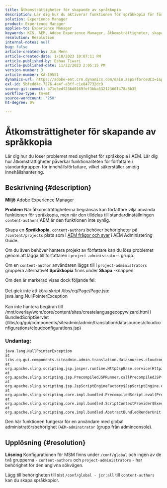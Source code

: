 ```yaml
---
title: Åtkomsträttigheter för skapande av språkkopia
description: Lär dig hur du aktiverar funktionen för språkkopia för författare i AEM genom att justera åtkomsträttigheter.
solution: Experience Manager
product: Experience Manager
applies-to: Experience Manager
keywords: KCS, AEM, Adobe Experience Manager, åtkomsträttigheter, skapande av språkkopia, felsökning
resolution: Resolution
internal-notes: null
bug: false
article-created-by: Jim Menn
article-created-date: 1/10/2023 10:07:11 PM
article-published-by: Eshaa Tiwari
article-published-date: 11/22/2023 2:05:15 PM
version-number: 3
article-number: KA-19551
dynamics-url: https://adobe-ent.crm.dynamics.com/main.aspx?forceUCI=1&pagetype=entityrecord&etn=knowledgearticle&id=ded6421c-3391-ed11-aad1-6045bd006b4b
exl-id: 5bfedd4c-7276-4e4f-a3ff-c1e847732dc9
source-git-commit: b71e5edf236d0169fef3bba53212360f478a8b35
workflow-type: tm+mt
source-wordcount: '250'
ht-degree: 0%

---
```


# Åtkomsträttigheter för skapande av språkkopia


Lär dig hur du löser problemet med synlighet för språkkopia i AEM. Lär dig hur åtkomsträttigheter påverkar funktionaliteten för författare i standardgruppen för innehållsförfattare, vilket säkerställer smidig innehållshantering.

## Beskrivning {#description}


<b>Miljö</b>
Adobe Experience Manager

<b>Problem</b>
När åtkomsträttigheterna begränsas kan författare vilja använda funktionen för språkkopia, men när den tilldelas till standardinställningen `content-authors` AEM är den funktionen inte synlig.

Skapa en <b>Språkkopia</b>, `content-authors` behöver behörigheter på `/content/projects` plats som i [AEM frågor och svar](https://experienceleague.adobe.com/docs/experience-manager-65/administering/introduction/aem-faqs.html?lang=en) i AEM Administering Guide.

Om du även behöver hantera projekt av författare kan du lösa problemet genom att lägga till författaren i `project-administrators` grupp.

Om en `content-author` användaren läggs till i `project-administrators` gruppera alternativet <b>Språkkopia</b> finns under <b>Skapa</b> -knappen.

Om den är markerad visas dock följande fel:
<br><br>Det gick inte att köra skript /libs/cq/Page/Page.jsp: java.lang.NullPointerException<br><br>
Kan inte hantera begäran till /mnt/overlay/wcm/core/content/sites/createlanguagecopywizard.html i BundledScriptServlet (/libs/cq/gui/components/siteadmin/admin/translation/datasources/cloudconfigurations/cloudconfigurations.jsp)

### Undantag:


```
java.lang.NullPointerException
at libs.cq.gui.components.siteadmin.admin.translation.datasources.cloudconfigurations.cloudconfigurations__002e__jsp._jspService(cloudconfigurations__002e__jsp.java:183)
at org.apache.sling.scripting.jsp.jasper.runtime.HttpJspBase.service(HttpJspBase.java:70)
at org.apache.sling.scripting.jsp.PrecompiledJSPRunner.callPrecompiledJSP(PrecompiledJSPRunner.java:72)
at org.apache.sling.scripting.jsp.JspScriptEngineFactory$JspScriptEngine.eval(JspScriptEngineFactory.java:583)
at org.apache.sling.scripting.core.impl.bundled.PrecompiledScript.eval(PrecompiledScript.java:56)
at org.apache.sling.scripting.core.impl.bundled.ScriptContextProvider$ExecutableContext.eval(ScriptContextProvider.java:170)
at org.apache.sling.scripting.core.impl.bundled.AbstractBundledRenderUnit.eval(AbstractBundledRenderUnit.java:135)
```


Den här funktionen fungerar för en användare med global administratörsbehörighet (`AEM-adminstrator` (grupp från adminconsole).


## Upplösning {#resolution}


<b>Lösning</b>
Konfigurationen för MSM finns under `/conf/global` och ingen av de två grupperna - `content-authors` och `project-administrators` - har behörighet för den angivna sökvägen.

Lägg till behörigheten till sist `/conf/global - jcr:all` till `content-authors` kan du skapa språkkopior.
